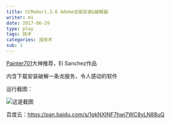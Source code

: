 ```yaml
---
title: CCMaker1.3.6 Adobe全能安装&破解器
writer: m1
date: 2017-06-29
type: play
tags: 技术
categories: 浊技术
sub: 1
---
```


[Painter701](https://twitter.com/painter701)大神推荐，El Sanchez作品

内含下载安装破解一条龙服务，令人感动的软件

运行截图：

![这是截图](1.jpg)

百度云：<https://pan.baidu.com/s/1gkNXINF7hwi7WC8yLN88uQ>
